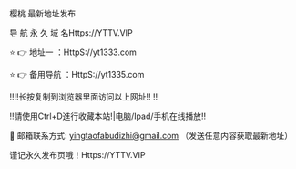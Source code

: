 樱桃 最新地址发布

导 航 永 久 域 名Https://YTTV.VIP

⭐️ 👉 地址一 ：HttpS://yt1333.com

⭐️ 👉 备用导航 ：HttpS://yt1335.com

‼️‼️长按复制到浏览器里面访问以上网址‼️ ‼️

‼️請使用Ctrl+D進行收藏本站!|电脑/Ipad/手机在线播放‼️

📧 邮箱联系方式: yingtaofabudizhi@gmail.com （发送任意内容获取最新地址）

谨记永久发布页哦！Https://YTTV.VIP
